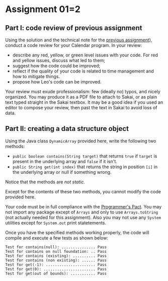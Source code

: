 # Assignment 01=2

## Part I: code review of previous assignment

Using the solution and the technical note for the [previous assignment](../01-large-number-multiplication/)), conduct a code review for your Calendar program. In your review:

* describe any red, yellow, or green level issues with your code. For red and yellow issues, discuss what led to them;
* suggest how the code could be improved;
* reflect if the quality of your code is related to time management and how to mitigate things.
* propose how Leo's code can be improved.

Your review must exude professionalism: few (ideally no) typos, and nicely organized. You may produce it as a PDF file to attach to Sakai, or as plain text typed straight in the Sakai textbox. It may be a good idea if you used an editor to compose your review, then past the text in Sakai to avoid loss of data.

## Part II: creating a data structure object

Using the Java class `DynamicArray` provided here, write the following two methods:

* `public boolean contains(String target)` that returns `true` if `target` is present in the underlying array and `false` if it isn't.
* `public String get(int index)` that returns the string in position `[i]` in the underlying array or null if something wrong.

Notice that the methods are *not static.*  

Except for the contents of these two methods, you cannot modify the code provided here. 

Your code must be in full compliance with the [Programmer's Pact](../misc/ProgrammerPact.pdf). You may not import any package except of `Arrays` and only to use ``Arrays.toString`` (not actually needed for this assignment). Also you may not use any `System` utilities except for `System.out` print statetements.

Once you have the specified methods working properly, the code will compile and execute a few tests as shown below:

```
Test for contains(null): ............... Pass
Test for contains on null foundation: .. Pass
Test for contains (existing): .......... Pass
Test for contains (non existing): ...... Pass
Test for get(-1): ...................... Pass
Test for get(0): ....................... Pass
Test for get(out of bounds): ........... Pass
```